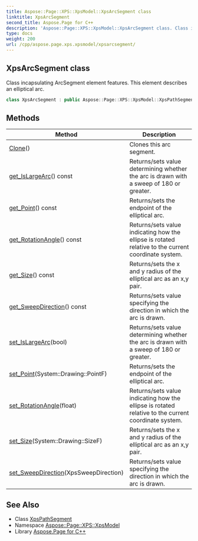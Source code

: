 ```yaml
---
title: Aspose::Page::XPS::XpsModel::XpsArcSegment class
linktitle: XpsArcSegment
second_title: Aspose.Page for C++
description: 'Aspose::Page::XPS::XpsModel::XpsArcSegment class. Class incapsulating ArcSegment element features. This element describes an elliptical arc in C++.'
type: docs
weight: 200
url: /cpp/aspose.page.xps.xpsmodel/xpsarcsegment/
---
```

## XpsArcSegment class


Class incapsulating ArcSegment element features. This element describes an elliptical arc.

```cpp
class XpsArcSegment : public Aspose::Page::XPS::XpsModel::XpsPathSegment
```

## Methods

| Method | Description |
| --- | --- |
| [Clone](./clone/)() | Clones this arc segment. |
| [get_IsLargeArc](./get_islargearc/)() const | Returns/sets value determining whether the arc is drawn with a sweep of 180 or greater. |
| [get_Point](./get_point/)() const | Returns/sets the endpoint of the elliptical arc. |
| [get_RotationAngle](./get_rotationangle/)() const | Returns/sets value indicating how the ellipse is rotated relative to the current coordinate system. |
| [get_Size](./get_size/)() const | Returns/sets the x and y radius of the elliptical arc as an x,y pair. |
| [get_SweepDirection](./get_sweepdirection/)() const | Returns/sets value specifying the direction in which the arc is drawn. |
| [set_IsLargeArc](./set_islargearc/)(bool) | Returns/sets value determining whether the arc is drawn with a sweep of 180 or greater. |
| [set_Point](./set_point/)(System::Drawing::PointF) | Returns/sets the endpoint of the elliptical arc. |
| [set_RotationAngle](./set_rotationangle/)(float) | Returns/sets value indicating how the ellipse is rotated relative to the current coordinate system. |
| [set_Size](./set_size/)(System::Drawing::SizeF) | Returns/sets the x and y radius of the elliptical arc as an x,y pair. |
| [set_SweepDirection](./set_sweepdirection/)(XpsSweepDirection) | Returns/sets value specifying the direction in which the arc is drawn. |
## See Also

* Class [XpsPathSegment](../xpspathsegment/)
* Namespace [Aspose::Page::XPS::XpsModel](../)
* Library [Aspose.Page for C++](../../)
